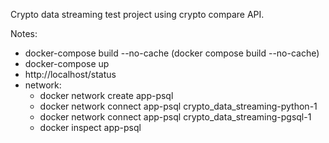 Crypto data streaming test project using crypto compare API.

Notes:
- docker-compose build --no-cache (docker compose build --no-cache)
- docker-compose up
- http://localhost/status
- network: 
    - docker network create app-psql
    - docker network connect app-psql crypto_data_streaming-python-1
    - docker network connect app-psql crypto_data_streaming-pgsql-1
    - docker inspect app-psql
